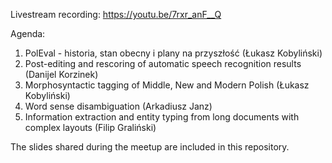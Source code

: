 Livestream recording: https://youtu.be/7rxr_anF__Q

Agenda:
1. PolEval - historia, stan obecny i plany na przyszłość (Łukasz Kobyliński)
2. Post-editing and rescoring of automatic speech recognition results (Danijel Korzinek)
3. Morphosyntactic tagging of Middle, New and Modern Polish (Łukasz Kobyliński)
4. Word sense disambiguation (Arkadiusz Janz)
5. Information extraction and entity typing from long documents with complex layouts (Filip Graliński)

The slides shared during the meetup are included in this repository. 